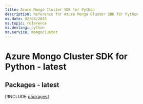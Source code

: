 ```yaml
---
title: Azure Mongo Cluster SDK for Python
description: Reference for Azure Mongo Cluster SDK for Python
ms.date: 02/03/2025
ms.topic: reference
ms.devlang: python
ms.service: mongocluster
---
```

# Azure Mongo Cluster SDK for Python - latest
## Packages - latest
[!INCLUDE [packages](mongo-cluster-index.md)]